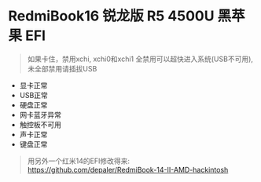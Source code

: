 # RedmiBook16 锐龙版 R5 4500U 黑苹果 EFI
> 如果卡住，禁用xchi, xchi0和xchi1 全禁用可以超快进入系统(USB不可用), 未全部禁用请插拔USB

+ 显卡正常
+ USB正常
+ 硬盘正常
+ 网卡蓝牙异常
+ 触控板不可用
+ 声卡正常
+ 键盘正常

> 用另外一个红米14的EFI修改得来: https://github.com/depaler/RedmiBook-14-II-AMD-hackintosh

